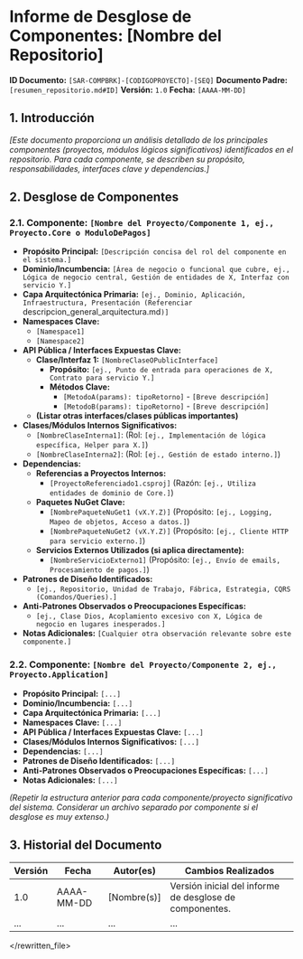 # Informe de Desglose de Componentes: [Nombre del Repositorio]

**ID Documento:** `[SAR-COMPBRK]-[CODIGOPROYECTO]-[SEQ]`
**Documento Padre:** `[resumen_repositorio.md#ID]`
**Versión:** `1.0`
**Fecha:** `[AAAA-MM-DD]`

## 1. Introducción

*[Este documento proporciona un análisis detallado de los principales componentes (proyectos, módulos lógicos significativos) identificados en el repositorio. Para cada componente, se describen su propósito, responsabilidades, interfaces clave y dependencias.]*

## 2. Desglose de Componentes

### 2.1. Componente: `[Nombre del Proyecto/Componente 1, ej., Proyecto.Core o ModuloDePagos]`

*   **Propósito Principal:** `[Descripción concisa del rol del componente en el sistema.]`
*   **Dominio/Incumbencia:** `[Área de negocio o funcional que cubre, ej., Lógica de negocio central, Gestión de entidades de X, Interfaz con servicio Y.]`
*   **Capa Arquitectónica Primaria:** `[ej., Dominio, Aplicación, Infraestructura, Presentación (Referenciar `descripcion_general_arquitectura.md`)]`
*   **Namespaces Clave:**
    *   `[Namespace1]`
    *   `[Namespace2]`
*   **API Pública / Interfaces Expuestas Clave:**
    *   **Clase/Interfaz 1:** `[NombreClaseOPublicInterface]`
        *   **Propósito:** `[ej., Punto de entrada para operaciones de X, Contrato para servicio Y.]`
        *   **Métodos Clave:**
            *   `[MetodoA(params): tipoRetorno]` - `[Breve descripción]`
            *   `[MetodoB(params): tipoRetorno]` - `[Breve descripción]`
    *   **(Listar otras interfaces/clases públicas importantes)**
*   **Clases/Módulos Internos Significativos:**
    *   `[NombreClaseInterna1]`: (Rol: `[ej., Implementación de lógica específica, Helper para X.]`)
    *   `[NombreClaseInterna2]`: (Rol: `[ej., Gestión de estado interno.]`)
*   **Dependencias:**
    *   **Referencias a Proyectos Internos:**
        *   `[ProyectoReferenciado1.csproj]` (Razón: `[ej., Utiliza entidades de dominio de Core.]`)
    *   **Paquetes NuGet Clave:**
        *   `[NombrePaqueteNuGet1 (vX.Y.Z)]` (Propósito: `[ej., Logging, Mapeo de objetos, Acceso a datos.]`)
        *   `[NombrePaqueteNuGet2 (vX.Y.Z)]` (Propósito: `[ej., Cliente HTTP para servicio externo.]`)
    *   **Servicios Externos Utilizados (si aplica directamente):**
        *   `[NombreServicioExterno1]` (Propósito: `[ej., Envío de emails, Procesamiento de pagos.]`)
*   **Patrones de Diseño Identificados:**
    *   `[ej., Repositorio, Unidad de Trabajo, Fábrica, Estrategia, CQRS (Comandos/Queries).]`
*   **Anti-Patrones Observados o Preocupaciones Específicas:**
    *   `[ej., Clase Dios, Acoplamiento excesivo con X, Lógica de negocio en lugares inesperados.]`
*   **Notas Adicionales:** `[Cualquier otra observación relevante sobre este componente.]`

### 2.2. Componente: `[Nombre del Proyecto/Componente 2, ej., Proyecto.Application]`

*   **Propósito Principal:** `[...]`
*   **Dominio/Incumbencia:** `[...]`
*   **Capa Arquitectónica Primaria:** `[...]`
*   **Namespaces Clave:** `[...]`
*   **API Pública / Interfaces Expuestas Clave:** `[...]`
*   **Clases/Módulos Internos Significativos:** `[...]`
*   **Dependencias:** `[...]`
*   **Patrones de Diseño Identificados:** `[...]`
*   **Anti-Patrones Observados o Preocupaciones Específicas:** `[...]`
*   **Notas Adicionales:** `[...]`

*(Repetir la estructura anterior para cada componente/proyecto significativo del sistema. Considerar un archivo separado por componente si el desglose es muy extenso.)*

## 3. Historial del Documento

| Versión | Fecha      | Autor(es)      | Cambios Realizados                                               |
|---------|------------|----------------|------------------------------------------------------------------|
| 1.0     | AAAA-MM-DD | [Nombre(s)]    | Versión inicial del informe de desglose de componentes.        |
| ...     | ...        | ...            | ...                                                              |

</rewritten_file> 